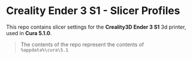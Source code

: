 # Creality Ender 3 S1 - Slicer Profiles

This repo contains slicer settings for the **Creality3D Ender 3 S1** 3d printer, used in **Cura 5.1.0**.

> The contents of the repo represent the contents of `%appdata%\cura\5.1`
